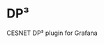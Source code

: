 <!-- This README file is going to be the one displayed on the Grafana.com website for your plugin. Uncomment and replace the content here before publishing.

Remove any remaining comments before publishing as these may be displayed on Grafana.com -->
# DP³

CESNET DP³ plugin for Grafana

<!-- To help maximize the impact of your README and improve usability for users, we propose the following loose structure:

**BEFORE YOU BEGIN**
- Ensure all links are absolute URLs so that they will work when the README is displayed within Grafana and Grafana.com
- Be inspired ✨ 
  - [grafana-polystat-panel](https://github.com/grafana/grafana-polystat-panel)
  - [volkovlabs-variable-panel](https://github.com/volkovlabs/volkovlabs-variable-panel)

**ADD SOME BADGES**

Badges convey useful information at a glance for users whether in the Catalog or viewing the source code. You can use the generator on [Shields.io](https://shields.io/badges/dynamic-json-badge) together with the Grafana.com API 
to create dynamic badges that update automatically when you publish a new version to the marketplace.

- For the logo field use 'grafana'.
- Examples (label: query)
  - Downloads: $.downloads
  - Catalog Version: $.version
  - Grafana Dependency: $.grafanaDependency
  - Signature Type: $.versionSignatureType

Full example: ![Dynamic JSON Badge](https://img.shields.io/badge/dynamic/json?logo=grafana&query=$.version&url=https://grafana.com/api/plugins/grafana-polystat-panel&label=Marketplace&prefix=v&color=F47A20)

Consider other [badges](https://shields.io/badges) as you feel appropriate for your project.

## Overview / Introduction
Provide one or more paragraphs as an introduction to your plugin to help users understand why they should use it.  

Consider including screenshots:
- in [plugin.json](https://grafana.com/docs/grafana/latest/developers/plugins/metadata/#info) include them as relative links.
- in the README ensure they are absolute URLs.

## Requirements
List any requirements or dependencies they may need to run the plugin.

## Getting Started
Provide a quick start on how to configure and use the plugin.

## Documentation
If your project has dedicated documentation available for users, provide links here. For help in following Grafana's style recommendations for technical documentation, refer to our [Writer's Toolkit](https://grafana.com/docs/writers-toolkit/).

## Contributing
Do you want folks to contribute to the plugin or provide feedback through specific means? If so, tell them how!
-->